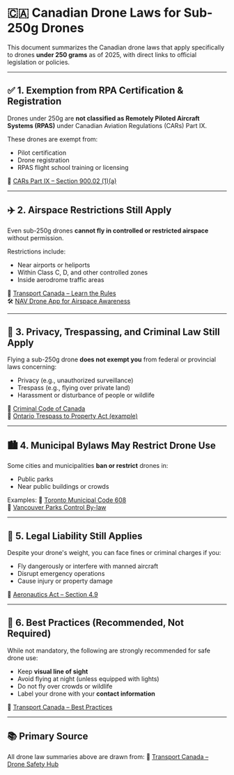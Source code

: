 
# 🇨🇦 Canadian Drone Laws for Sub-250g Drones

This document summarizes the Canadian drone laws that apply specifically to drones **under 250 grams** as of 2025, with direct links to official legislation or policies.

---

## ✅ 1. Exemption from RPA Certification & Registration

Drones under 250g are **not classified as Remotely Piloted Aircraft Systems (RPAS)** under Canadian Aviation Regulations (CARs) Part IX.

These drones are exempt from:
- Pilot certification
- Drone registration
- RPAS flight school training or licensing

📜 [CARs Part IX – Section 900.02 (1)(a)](https://tc.canada.ca/en/corporate-services/acts-regulations/list-regulations/canadian-aviation-regulations-sor-96-433)

---

## ✈️ 2. Airspace Restrictions Still Apply

Even sub-250g drones **cannot fly in controlled or restricted airspace** without permission.

Restrictions include:
- Near airports or heliports
- Within Class C, D, and other controlled zones
- Inside aerodrome traffic areas

📜 [Transport Canada – Learn the Rules](https://tc.canada.ca/en/aviation/drone-safety/learn-rules-you-fly-your-drone)  
🛠️ [NAV Drone App for Airspace Awareness](https://www.navcanada.ca/en/nav-drone.aspx)

---

## 👥 3. Privacy, Trespassing, and Criminal Law Still Apply

Flying a sub-250g drone **does not exempt you** from federal or provincial laws concerning:

- Privacy (e.g., unauthorized surveillance)
- Trespass (e.g., flying over private land)
- Harassment or disturbance of people or wildlife

📜 [Criminal Code of Canada](https://laws-lois.justice.gc.ca/eng/acts/C-46/)  
📜 [Ontario Trespass to Property Act (example)](https://www.ontario.ca/laws/statute/90t21)

---

## 🏙️ 4. Municipal Bylaws May Restrict Drone Use

Some cities and municipalities **ban or restrict** drones in:
- Public parks
- Near public buildings or crowds

Examples:
📜 [Toronto Municipal Code 608](https://www.toronto.ca/legdocs/municode/1184_608.pdf)  
📜 [Vancouver Parks Control By-law](https://bylaws.vancouver.ca/park_board/parks_control_by-law.pdf)

---

## 🚨 5. Legal Liability Still Applies

Despite your drone's weight, you can face fines or criminal charges if you:

- Fly dangerously or interfere with manned aircraft
- Disrupt emergency operations
- Cause injury or property damage

📜 [Aeronautics Act – Section 4.9](https://laws-lois.justice.gc.ca/eng/acts/A-2/page-2.html#h-115686)

---

## 🧠 6. Best Practices (Recommended, Not Required)

While not mandatory, the following are strongly recommended for safe drone use:
- Keep **visual line of sight**
- Avoid flying at night (unless equipped with lights)
- Do not fly over crowds or wildlife
- Label your drone with your **contact information**

📜 [Transport Canada – Best Practices](https://tc.canada.ca/en/aviation/drone-safety/learn-rules-you-fly-your-drone)

---

## 📚 Primary Source

All drone law summaries above are drawn from:
🔗 [Transport Canada – Drone Safety Hub](https://tc.canada.ca/en/aviation/drone-safety)

